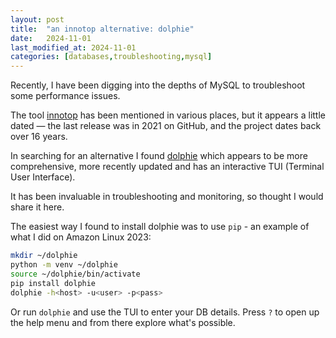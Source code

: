 ```yaml
---
layout: post
title:  "an innotop alternative: dolphie"
date:   2024-11-01
last_modified_at: 2024-11-01
categories: [databases,troubleshooting,mysql]
---
```


Recently, I have been digging into the depths of MySQL to troubleshoot some performance issues.

The tool [innotop][innotop-repo] has been mentioned in various places, but it appears a little dated — the last release was in 2021 on GitHub, and the project dates back over 16 years.

In searching for an alternative I found [dolphie][dolphie-repo] which appears to be more comprehensive, more recently updated and has an interactive TUI (Terminal User Interface).

It has been invaluable in troubleshooting and monitoring, so thought I would share it here.

The easiest way I found to install dolphie was to use `pip` - an example of what I did on Amazon Linux 2023:

```bash
mkdir ~/dolphie
python -m venv ~/dolphie
source ~/dolphie/bin/activate
pip install dolphie
dolphie -h<host> -u<user> -p<pass>
```

Or run `dolphie` and use the TUI to enter your DB details. Press `?` to open up the help menu and from there explore what's possible.

[innotop-repo]: https://github.com/innotop/innotop
[dolphie-repo]: https://github.com/charles-001/dolphie?tab=readme-ov-file
